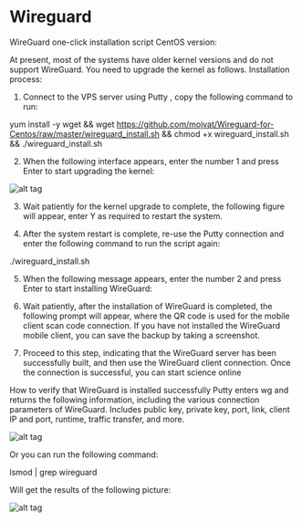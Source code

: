 # Wireguard

WireGuard one-click installation script CentOS version:


At present, most of the systems have older kernel versions and do not support WireGuard. You need to upgrade the kernel as follows.
Installation process:

1. Connect to the VPS server using Putty , copy the following command to run:

yum install -y wget && wget https://github.com/mojvat/Wireguard-for-Centos/raw/master/wireguard_install.sh && chmod +x wireguard_install.sh && ./wireguard_install.sh
 

2. When the following interface appears, enter the number 1 and press Enter to start upgrading the kernel:

![alt tag](https://github.com/mojvat/Wireguard-for-Centos/blob/master/p1.jpg?raw=true)

 

3. Wait patiently for the kernel upgrade to complete, the following figure will appear, enter Y as required to restart the system.



 

4. After the system restart is complete, re-use the Putty connection and enter the following command to run the script again:

./wireguard_install.sh

 

5. When the following message appears, enter the number 2 and press Enter to start installing WireGuard:



 

6. Wait patiently, after the installation of WireGuard is completed, the following prompt will appear, where the QR code is used for the mobile client scan code connection. If you have not installed the WireGuard mobile client, you can save the backup by taking a screenshot.



 

7. Proceed to this step, indicating that the WireGuard server has been successfully built, and then use the WireGuard client connection. Once the connection is successful, you can start science online


How to verify that WireGuard is installed successfully
Putty enters wg and returns the following information, including the various connection parameters of WireGuard. Includes public key, private key, port, link, client IP and port, runtime, traffic transfer, and more.

![alt tag](https://github.com/mojvat/Wireguard-for-Centos/blob/master/p3.jpg?raw=true)

 

Or you can run the following command:

lsmod | grep wireguard

Will get the results of the following picture:

![alt tag](https://github.com/mojvat/Wireguard-for-Centos/blob/master/p4.jpg?raw=true)


